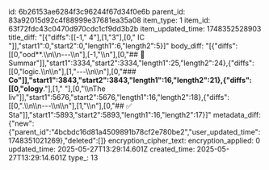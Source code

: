 id: 6b26153ae6284f3c96244f67d34f0e6b
parent_id: 83a92015d92c4f88999e37681ea35a08
item_type: 1
item_id: 63f72fdc43c0470d970cdc1cf9dd3b2b
item_updated_time: 1748352528903
title_diff: "[{\"diffs\":[[-1,\" 4\"],[1,\"3\"],[0,\" IC \"]],\"start1\":0,\"start2\":0,\"length1\":6,\"length2\":5}]"
body_diff: "[{\"diffs\":[[0,\"ood**.\\\n\\\n---\\\n\"],[-1,\"\\\n\"],[0,\"## 🎯 Summar\"]],\"start1\":3334,\"start2\":3334,\"length1\":25,\"length2\":24},{\"diffs\":[[0,\"logic.\\\n\\\n\"],[1,\"---\\\n\\\n\"],[0,\"### **Co\"]],\"start1\":3843,\"start2\":3843,\"length1\":16,\"length2\":21},{\"diffs\":[[0,\"ology**.\"],[1,\"  \"],[0,\"\\\nThe liv\"]],\"start1\":5676,\"start2\":5676,\"length1\":16,\"length2\":18},{\"diffs\":[[0,\".\\\n\\\n---\\\n\\\n\"],[1,\"\\\n\"],[0,\"## ✅ Sta\"]],\"start1\":5893,\"start2\":5893,\"length1\":16,\"length2\":17}]"
metadata_diff: {"new":{"parent_id":"4bcbdc16d81a4509891b78cf2e780be2","user_updated_time":1748351021269},"deleted":[]}
encryption_cipher_text: 
encryption_applied: 0
updated_time: 2025-05-27T13:29:14.601Z
created_time: 2025-05-27T13:29:14.601Z
type_: 13